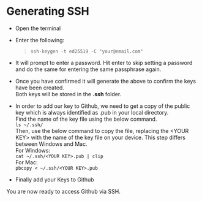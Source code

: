 # Generating SSH
* Open the terminal
* Enter the following:
    > `ssh-keygen -t ed25519 -C "your@email.com"`
* It will prompt to enter a password. Hit enter to skip setting a password and do the same for entering the same passphrase again.
* Once you have confirmed it will generate the above to confirm the keys have been created.  
Both keys will be stored in the **.ssh** folder.
* In order to add our key to Github, we need to get a copy of the public key which is always identified as .pub in your local directory.  
Find the name of the key file using the below command.  
`ls ~/.ssh/`  
Then, use the below command to copy the file, replacing the \<YOUR KEY\> with the name of the key file on your device. This step differs between Windows and Mac.  
For Windows:   
`cat ~/.ssh/<YOUR KEY>.pub | clip`   
For Mac:  
`pbcopy < ~/.ssh/<YOUR KEY>.pub`

* Finally add your Keys to Github

You are now ready to access Github via SSH.